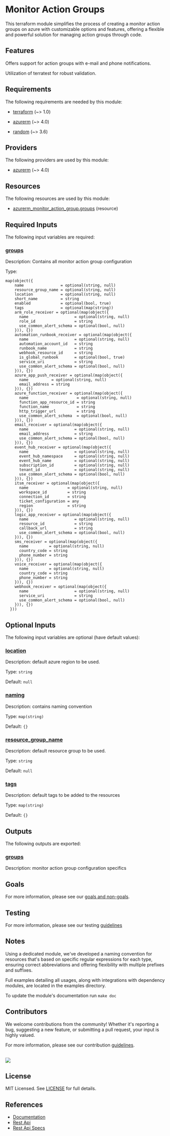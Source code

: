 # Monitor Action Groups

This terraform module simplifies the process of creating a monitor action groups on azure with customizable options and features, offering a flexible and powerful solution for managing action groups through code.

## Features

Offers support for action groups with e-mail and phone notifications.

Utilization of terratest for robust validation.

<!-- BEGIN_TF_DOCS -->
## Requirements

The following requirements are needed by this module:

- <a name="requirement_terraform"></a> [terraform](#requirement\_terraform) (~> 1.0)

- <a name="requirement_azurerm"></a> [azurerm](#requirement\_azurerm) (~> 4.0)

- <a name="requirement_random"></a> [random](#requirement\_random) (~> 3.6)

## Providers

The following providers are used by this module:

- <a name="provider_azurerm"></a> [azurerm](#provider\_azurerm) (~> 4.0)

## Resources

The following resources are used by this module:

- [azurerm_monitor_action_group.groups](https://registry.terraform.io/providers/hashicorp/azurerm/latest/docs/resources/monitor_action_group) (resource)

## Required Inputs

The following input variables are required:

### <a name="input_groups"></a> [groups](#input\_groups)

Description: Contains all monitor action group configuration

Type:

```hcl
map(object({
    name                = optional(string, null)
    resource_group_name = optional(string, null)
    location            = optional(string, null)
    short_name          = string
    enabled             = optional(bool, true)
    tags                = optional(map(string))
    arm_role_receiver = optional(map(object({
      name                    = optional(string, null)
      role_id                 = string
      use_common_alert_schema = optional(bool, null)
    })), {})
    automation_runbook_receiver = optional(map(object({
      name                    = optional(string, null)
      automation_account_id   = string
      runbook_name            = string
      webhook_resource_id     = string
      is_global_runbook       = optional(bool, true)
      service_uri             = string
      use_common_alert_schema = optional(bool, null)
    })), {})
    azure_app_push_receiver = optional(map(object({
      name          = optional(string, null)
      email_address = string
    })), {})
    azure_function_receiver = optional(map(object({
      name                     = optional(string, null)
      function_app_resource_id = string
      function_name            = string
      http_trigger_url         = string
      use_common_alert_schema  = optional(bool, null)
    })), {})
    email_receiver = optional(map(object({
      name                    = optional(string, null)
      email_address           = string
      use_common_alert_schema = optional(bool, null)
    })), {})
    event_hub_receiver = optional(map(object({
      name                    = optional(string, null)
      event_hub_namespace     = optional(string, null)
      event_hub_name          = optional(string, null)
      subscription_id         = optional(string, null)
      tenant_id               = optional(string, null)
      use_common_alert_schema = optional(bool, null)
    })), {})
    itsm_receiver = optional(map(object({
      name                 = optional(string, null)
      workspace_id         = string
      connection_id        = string
      ticket_configuration = any
      region               = string
    })), {})
    logic_app_receiver = optional(map(object({
      name                    = optional(string, null)
      resource_id             = string
      callback_url            = string
      use_common_alert_schema = optional(bool, null)
    })), {})
    sms_receiver = optional(map(object({
      name         = optional(string, null)
      country_code = string
      phone_number = string
    })), {})
    voice_receiver = optional(map(object({
      name         = optional(string, null)
      country_code = string
      phone_number = string
    })), {})
    webhook_receiver = optional(map(object({
      name                    = optional(string, null)
      service_uri             = string
      use_common_alert_schema = optional(bool, null)
    })), {})
  }))
```

## Optional Inputs

The following input variables are optional (have default values):

### <a name="input_location"></a> [location](#input\_location)

Description: default azure region to be used.

Type: `string`

Default: `null`

### <a name="input_naming"></a> [naming](#input\_naming)

Description: contains naming convention

Type: `map(string)`

Default: `{}`

### <a name="input_resource_group_name"></a> [resource\_group\_name](#input\_resource\_group\_name)

Description: default resource group to be used.

Type: `string`

Default: `null`

### <a name="input_tags"></a> [tags](#input\_tags)

Description: default tags to be added to the resources

Type: `map(string)`

Default: `{}`

## Outputs

The following outputs are exported:

### <a name="output_groups"></a> [groups](#output\_groups)

Description: monitor action group configuration specifics
<!-- END_TF_DOCS -->

## Goals

For more information, please see our [goals and non-goals](./GOALS.md).

## Testing

For more information, please see our testing [guidelines](./TESTING.md)

## Notes

Using a dedicated module, we've developed a naming convention for resources that's based on specific regular expressions for each type, ensuring correct abbreviations and offering flexibility with multiple prefixes and suffixes.

Full examples detailing all usages, along with integrations with dependency modules, are located in the examples directory.

To update the module's documentation run `make doc`

## Contributors

We welcome contributions from the community! Whether it's reporting a bug, suggesting a new feature, or submitting a pull request, your input is highly valued.

For more information, please see our contribution [guidelines](./CONTRIBUTING.md). <br><br>

<a href="https://github.com/cloudnationhq/terraform-azure-mag/graphs/contributors">
  <img src="https://contrib.rocks/image?repo=cloudnationhq/terraform-azure-mag" />
</a>

## License

MIT Licensed. See [LICENSE](./LICENSE) for full details.

## References

- [Documentation](https://learn.microsoft.com/en-us/azure/azure-monitor/alerts/action-groups)
- [Rest Api](https://learn.microsoft.com/en-us/rest/api/monitor/action-groups)
- [Rest Api Specs](https://github.com/Azure/azure-rest-api-specs/tree/main/specification/monitor/resource-manager)
